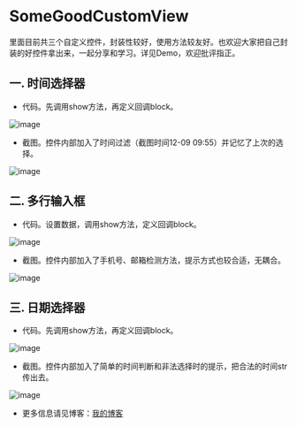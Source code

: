 # SomeGoodCustomView

  里面目前共三个自定义控件，封装性较好，使用方法较友好。也欢迎大家把自己封装的好控件拿出来，一起分享和学习。详见Demo，欢迎批评指正。

## 一. 时间选择器

  * 代码。先调用show方法，再定义回调block。
  
 ![image](https://github.com/banchichen/SomeGoodCustomView/blob/master/Screenshots/timePicker_code.png) 
 
  * 截图。控件内部加入了时间过滤（截图时间12-09  09:55）并记忆了上次的选择。
  
 ![image](https://github.com/banchichen/SomeGoodCustomView/blob/master/Screenshots/timePicker_screenshots.png) 
  
## 二. 多行输入框

  * 代码。设置数据，调用show方法，定义回调block。
  
  ![image](https://github.com/banchichen/SomeGoodCustomView/blob/master/Screenshots/inputView_code.png) 
  
  * 截图。控件内部加入了手机号、邮箱检测方法，提示方式也较合适，无耦合。  
  
  ![image](https://github.com/banchichen/SomeGoodCustomView/blob/master/Screenshots/inputView_screenshots.png) 
  
## 三. 日期选择器

  * 代码。先调用show方法，再定义回调block。
  
 ![image](https://github.com/banchichen/SomeGoodCustomView/blob/master/Screenshots/datePicker_code.png) 
 
  * 截图。控件内部加入了简单的时间判断和非法选择时的提示，把合法的时间str传出去。
  
 ![image](https://github.com/banchichen/SomeGoodCustomView/blob/master/Screenshots/datePicker_screenshots.png) 

  * 更多信息请见博客：[我的博客](http://www.cnblogs.com/tanzhenblog/ "半尺尘 - 博客园")
 
